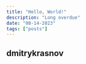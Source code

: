 ```yaml
---
title: "Hello, World!"
description: "Long overdue"
date: "08-14-2023"
tags: ["posts"]
---
```


## dmitrykrasnov
